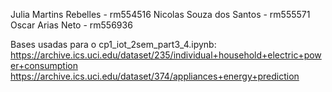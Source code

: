 Julia Martins Rebelles - rm554516
Nicolas Souza dos Santos - rm555571
Oscar Arias Neto - rm556936

Bases usadas para o cp1_iot_2sem_part3_4.ipynb: 
https://archive.ics.uci.edu/dataset/235/individual+household+electric+power+consumption
https://archive.ics.uci.edu/dataset/374/appliances+energy+prediction
